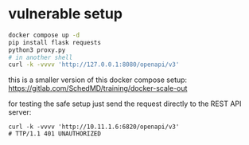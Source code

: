 # vulnerable setup
```bash
docker compose up -d
pip install flask requests
python3 proxy.py
# in another shell
curl -k -vvvv 'http://127.0.0.1:8080/openapi/v3'
```
this is a smaller version of this docker compose setup: https://gitlab.com/SchedMD/training/docker-scale-out

for testing the safe setup just send the request directly to the REST API server:
```
curl -k -vvvv 'http://10.11.1.6:6820/openapi/v3'
# TTP/1.1 401 UNAUTHORIZED
```

